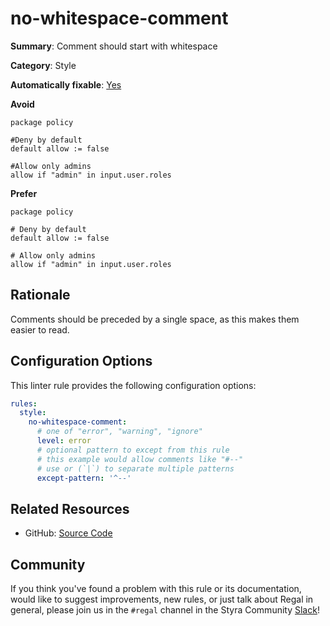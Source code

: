 # no-whitespace-comment

**Summary**: Comment should start with whitespace

**Category**: Style

**Automatically fixable**: [Yes](/regal/fixing)

**Avoid**

```rego
package policy

#Deny by default
default allow := false

#Allow only admins
allow if "admin" in input.user.roles
```

**Prefer**

```rego
package policy

# Deny by default
default allow := false

# Allow only admins
allow if "admin" in input.user.roles
```

## Rationale

Comments should be preceded by a single space, as this makes them easier to read.

## Configuration Options

This linter rule provides the following configuration options:

```yaml
rules:
  style:
    no-whitespace-comment:
      # one of "error", "warning", "ignore"
      level: error
      # optional pattern to except from this rule
      # this example would allow comments like "#--"
      # use or (`|`) to separate multiple patterns
      except-pattern: '^--'
```

## Related Resources

- GitHub: [Source Code](https://github.com/StyraInc/regal/blob/main/bundle/regal/rules/style/no-whitespace-comment/no_whitespace_comment.rego)

## Community

If you think you've found a problem with this rule or its documentation, would like to suggest improvements, new rules,
or just talk about Regal in general, please join us in the `#regal` channel in the Styra Community
[Slack](https://communityinviter.com/apps/styracommunity/signup)!
